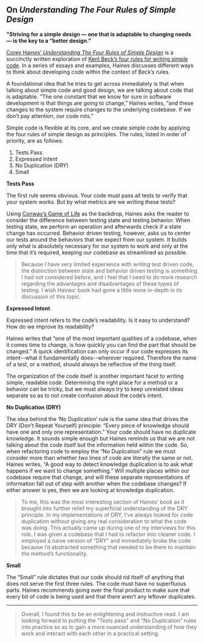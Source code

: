## On _Understanding The Four Rules of Simple Design_

**"Striving for a simple design — one that is adaptable to changing needs — is the key to a “better design.”**

[Corey Haines’ _Understanding The Four Rules of Simple Design_](https://leanpub.com/4rulesofsimpledesign) is a succinctly written exploration of [Kent Beck’s four rules for writing simple code](https://martinfowler.com/bliki/BeckDesignRules.html). In a series of essays and examples, Haines discusses different ways to think about developing code within the context of Beck’s rules. 

A foundational idea that he tries to get across immediately is that when talking about simple code and good design, we are talking about code that is adaptable. “The one constant that we know for sure in software development is that things are going to change,” Haines writes, “and these changes to the system require changes to the underlying codebase. If we don’t pay attention, our code rots.”

Simple code is flexible at its core, and we create simple code by applying the four rules of simple design as principles. The rules, listed in order of priority, are as follows:

1. Tests Pass
2. Expressed Intent
3. No Duplication (DRY)
4. Small

**Tests Pass**

The first rule seems obvious. Your code must pass all tests to verify that your system works. But by what metrics are we writing these tests?

Using [Conway’s Game of Life](https://en.wikipedia.org/wiki/Conway%27s_Game_of_Life) as the backdrop, Haines asks the reader to consider the difference between testing state and testing behavior. When testing state, we perform an operation and afterwards check if a state change has occurred. Behavior driven testing, however, asks us to center our tests around the behaviors that we expect from our system. It builds only what is absolutely necessary for our system to work and only at the time that it’s required, keeping our codebase as streamlined as possible. 

>Because I have very limited experience with writing test driven code, the distinction between state and behavior driven testing is something I had not considered before, and I feel that I need to do more research regarding the advantages and disadvantages of these types of testing. I wish Haines’ book had gone a little more in-depth in its discussion of this topic.

**Expressed Intent**

Expressed intent refers to the code’s readability. Is it easy to understand? How do we improve its readability?

Haines writes that “one of the most important qualities of a codebase, when it comes time to change, is how quickly you can find the part that should be changed.” A quick identification can only occur if our code expresses its intent--what it fundamentally does--wherever required. Therefore the name of a test, or a method, should always be reflective of the thing itself.

The organization of the code itself is another important facet to writing simple, readable code. Determining the right place for a method or a behavior can be tricky, but we must always try to keep unrelated ideas separate so as to not create confusion about the code’s intent. 

**No Duplication (DRY)**

The idea behind the ‘No Duplication’ rule is the same idea that drives the DRY (Don’t Repeat Yourself) principle: “Every piece of knowledge should have one and only one representation.” Your code should have no duplicate knowledge. It sounds simple enough but Haines reminds us that we are not talking about the code itself but the information held within the code. So, when refactoring code to employ the “No Duplication” rule we must consider more than whether two lines of code are literally the same or not. Haines writes, “A good way to detect knowledge duplication is to ask what happens if we want to change something.” Will multiple places within our codebase require that change, and will these separate representations of information fall out of step with another when the codebase changes? If either answer is yes, then we are looking at knowledge duplication. 

>To me, this was the most interesting section of Haines’ book as it brought into further relief my superficial understanding of the DRY principle. In my implementations of DRY, I’ve always looked for code duplication without giving any real consideration to what the code was doing. This actually came up during one of my interviews for this role. I was given a codebase that I had to refactor into cleaner code. I employed a naive version of “DRY” and immediately broke the code because I’d abstracted something that needed to be there to maintain the method’s functionality. 

**Small**

The “Small” rule dictates that our code should rid itself of anything that does not serve the first three rules. The code must have no superfluous parts. Haines recommends going over the final product to make sure that every bit of code is being used and that there aren’t any leftover duplicates.

***

>Overall, I found this to be an enlightening and instructive read. I am looking forward to putting the “Tests pass” and “No Duplication” rules into practice so as to gain a more nuanced understanding of how they work and interact with each other in a practical setting. 

